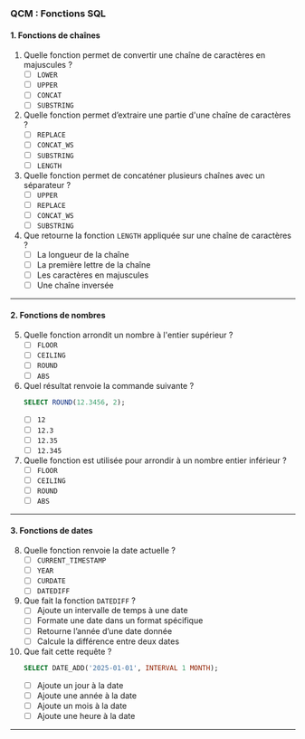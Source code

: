 ### **QCM : Fonctions SQL**

#### **1. Fonctions de chaînes**

1. Quelle fonction permet de convertir une chaîne de caractères en majuscules ?  
   - [ ] `LOWER`  
   - [ ] `UPPER`  
   - [ ] `CONCAT`  
   - [ ] `SUBSTRING`

2. Quelle fonction permet d’extraire une partie d'une chaîne de caractères ?  
   - [ ] `REPLACE`  
   - [ ] `CONCAT_WS`  
   - [ ] `SUBSTRING`  
   - [ ] `LENGTH`

3. Quelle fonction permet de concaténer plusieurs chaînes avec un séparateur ?  
   - [ ] `UPPER`  
   - [ ] `REPLACE`  
   - [ ] `CONCAT_WS`  
   - [ ] `SUBSTRING`

4. Que retourne la fonction `LENGTH` appliquée sur une chaîne de caractères ?  
   - [ ] La longueur de la chaîne  
   - [ ] La première lettre de la chaîne  
   - [ ] Les caractères en majuscules  
   - [ ] Une chaîne inversée

---

#### **2. Fonctions de nombres**

5. Quelle fonction arrondit un nombre à l'entier supérieur ?  
   - [ ] `FLOOR`  
   - [ ] `CEILING`  
   - [ ] `ROUND`  
   - [ ] `ABS`

6. Quel résultat renvoie la commande suivante ?  
   ```sql
   SELECT ROUND(12.3456, 2);
   ```  
   - [ ] `12`  
   - [ ] `12.3`  
   - [ ] `12.35`  
   - [ ] `12.345`

7. Quelle fonction est utilisée pour arrondir à un nombre entier inférieur ?  
   - [ ] `FLOOR`  
   - [ ] `CEILING`  
   - [ ] `ROUND`  
   - [ ] `ABS`

---

#### **3. Fonctions de dates**

8. Quelle fonction renvoie la date actuelle ?  
   - [ ] `CURRENT_TIMESTAMP`  
   - [ ] `YEAR`  
   - [ ] `CURDATE`  
   - [ ] `DATEDIFF`

9. Que fait la fonction `DATEDIFF` ?  
   - [ ] Ajoute un intervalle de temps à une date  
   - [ ] Formate une date dans un format spécifique  
   - [ ] Retourne l’année d’une date donnée  
   - [ ] Calcule la différence entre deux dates

10. Que fait cette requête ?  
    ```sql
    SELECT DATE_ADD('2025-01-01', INTERVAL 1 MONTH);
    ```  
    - [ ] Ajoute un jour à la date  
    - [ ] Ajoute une année à la date  
    - [ ] Ajoute un mois à la date  
    - [ ] Ajoute une heure à la date

---